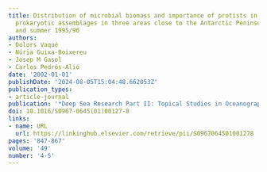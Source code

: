 ```yaml
---
title: Distribution of microbial biomass and importance of protists in regulating
  prokaryotic assemblages in three areas close to the Antarctic Peninsula in spring
  and summer 1995/96
authors:
- Dolors Vaqué
- Núria Guixa-Boixereu
- Josep M Gasol
- Carlos Pedrós-Alió
date: '2002-01-01'
publishDate: '2024-08-05T15:04:48.662053Z'
publication_types:
- article-journal
publication: '*Deep Sea Research Part II: Topical Studies in Oceanography*'
doi: 10.1016/S0967-0645(01)00127-8
links:
- name: URL
  url: https://linkinghub.elsevier.com/retrieve/pii/S0967064501001278
pages: '847-867'
volume: '49'
number: '4-5'
---
```

